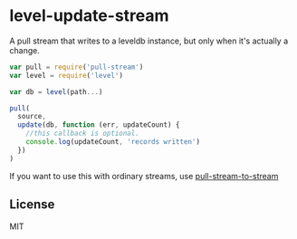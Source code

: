 # level-update-stream

A pull stream that writes to a leveldb instance, but only when it's actually a change.

``` js
var pull = require('pull-stream')
var level = require('level')

var db = level(path...)

pull(
  source,
  update(db, function (err, updateCount) {
    //this callback is optional.
    console.log(updateCount, 'records written')
  })
)

```

If you want to use this with ordinary streams,
use [pull-stream-to-stream](https://github.com/dominictarr/pull-stream-to-stream)

## License

MIT
